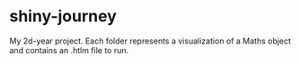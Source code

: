 # shiny-journey

My 2d-year project. Each folder represents a visualization of a Maths object and contains an .htlm file to run.
